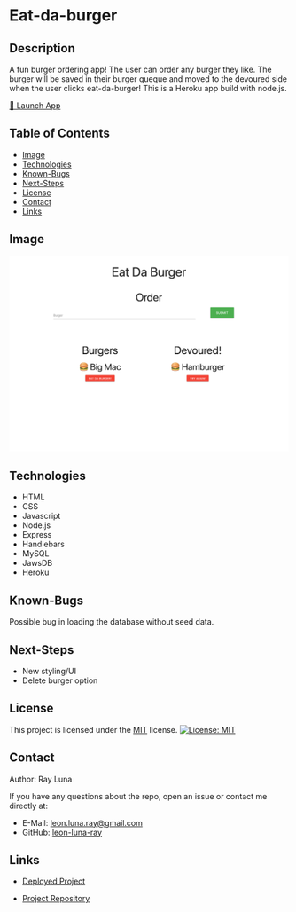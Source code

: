
# Eat-da-burger

  ## Description

  A fun burger ordering app! The user can order any burger they like. The burger will be saved in their burger queque and moved to the devoured side when the user clicks eat-da-burger! This is a Heroku app build with node.js.

  [🍔 Launch App](https://burger-app-rluna.herokuapp.com/) 

  ## Table of Contents

  * [Image](#image)
  * [Technologies](#technologies)
  * [Known-Bugs](#known-bugs)
  * [Next-Steps](#next-steps)
  * [License](#license)
  * [Contact](#contact)
  * [Links](#links)

  ## Image

  ![Screenshot](./public/assets/img/eatdaburger.png)

  ## Technologies
  
  * HTML
  * CSS
  * Javascript
  * Node.js
  * Express
  * Handlebars
  * MySQL
  * JawsDB
  * Heroku

  ## Known-Bugs

  Possible bug in loading the database without seed data.

  ## Next-Steps

  * New styling/UI
  * Delete burger option

  ## License

  This project is licensed under the [MIT](https://opensource.org/licenses/MIT) license.
  [![License: MIT](https://img.shields.io/badge/License-MIT-yellow.svg)](https://opensource.org/licenses/MIT)

  ## Contact

  Author: Ray Luna 

  If you have any questions about the repo, open an issue or contact me directly at:
  - E-Mail: leon.luna.ray@gmail.com
  - GitHub: [leon-luna-ray](https://github.com/leon-luna-ray)

  ## Links

  - [Deployed Project](https://burger-app-rluna.herokuapp.com/) 

  - [Project Repository](https://github.com/leon-luna-ray/burgers-app/)

  